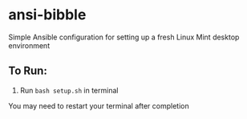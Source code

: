 # ansi-bibble

Simple Ansible configuration for setting up a fresh Linux Mint desktop environment

## To Run:

1. Run `bash setup.sh` in terminal

You may need to restart your terminal after completion
